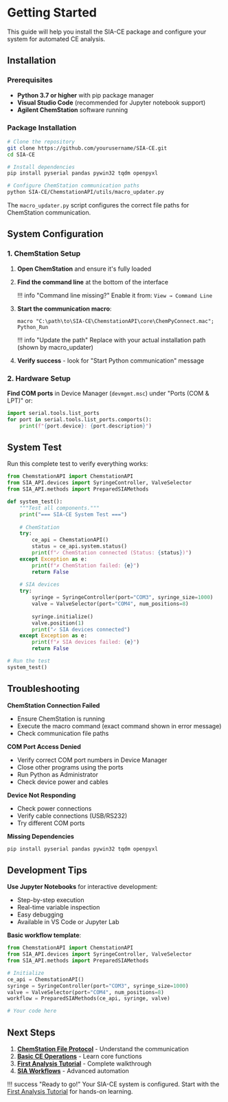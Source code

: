 # Getting Started

This guide will help you install the SIA-CE package and configure your system for automated CE analysis.

## Installation

### Prerequisites

- **Python 3.7 or higher** with pip package manager
- **Visual Studio Code** (recommended for Jupyter notebook support)
- **Agilent ChemStation** software running

### Package Installation

```bash
# Clone the repository
git clone https://github.com/yourusername/SIA-CE.git
cd SIA-CE

# Install dependencies
pip install pyserial pandas pywin32 tqdm openpyxl

# Configure ChemStation communication paths
python SIA-CE/ChemstationAPI/utils/macro_updater.py
```

The `macro_updater.py` script configures the correct file paths for ChemStation communication.

## System Configuration

### 1. ChemStation Setup

1. **Open ChemStation** and ensure it's fully loaded

2. **Find the command line** at the bottom of the interface
   
   !!! info "Command line missing?"
       Enable it from: `View → Command Line`

4. **Start the communication macro**:
   ```
   macro "C:\path\to\SIA-CE\ChemstationAPI\core\ChemPyConnect.mac"; Python_Run
   ```
   
   !!! info "Update the path"
       Replace with your actual installation path (shown by macro_updater)

5. **Verify success** - look for "Start Python communication" message

### 2. Hardware Setup

**Find COM ports** in Device Manager (`devmgmt.msc`) under "Ports (COM & LPT)" or:

```python
import serial.tools.list_ports
for port in serial.tools.list_ports.comports():
    print(f"{port.device}: {port.description}")
```

## System Test

Run this complete test to verify everything works:

```python
from ChemstationAPI import ChemstationAPI
from SIA_API.devices import SyringeController, ValveSelector
from SIA_API.methods import PreparedSIAMethods

def system_test():
    """Test all components."""
    print("=== SIA-CE System Test ===")
    
    # ChemStation
    try:
        ce_api = ChemstationAPI()
        status = ce_api.system.status()
        print(f"✓ ChemStation connected (Status: {status})")
    except Exception as e:
        print(f"✗ ChemStation failed: {e}")
        return False
    
    # SIA devices
    try:
        syringe = SyringeController(port="COM3", syringe_size=1000)
        valve = ValveSelector(port="COM4", num_positions=8)
        
        syringe.initialize()
        valve.position(1)
        print("✓ SIA devices connected")
    except Exception as e:
        print(f"✗ SIA devices failed: {e}")
        return False

# Run the test
system_test()
```

## Troubleshooting

**ChemStation Connection Failed**
- Ensure ChemStation is running
- Execute the macro command (exact command shown in error message)
- Check communication file paths

**COM Port Access Denied**
- Verify correct COM port numbers in Device Manager
- Close other programs using the ports
- Run Python as Administrator
- Check device power and cables

**Device Not Responding**
- Check power connections
- Verify cable connections (USB/RS232)
- Try different COM ports

**Missing Dependencies**
```bash
pip install pyserial pandas pywin32 tqdm openpyxl
```

## Development Tips

**Use Jupyter Notebooks** for interactive development:
- Step-by-step execution
- Real-time variable inspection  
- Easy debugging
- Available in VS Code or Jupyter Lab

**Basic workflow template**:
```python
from ChemstationAPI import ChemstationAPI
from SIA_API.devices import SyringeController, ValveSelector
from SIA_API.methods import PreparedSIAMethods

# Initialize
ce_api = ChemstationAPI()
syringe = SyringeController(port="COM3", syringe_size=1000)  
valve = ValveSelector(port="COM4", num_positions=8)
workflow = PreparedSIAMethods(ce_api, syringe, valve)

# Your code here
```

## Next Steps

1. **[ChemStation File Protocol](chemstation-api/file-protocol.md)** - Understand the communication
2. **[Basic CE Operations](chemstation-api/basic-operations.md)** - Learn core functions
3. **[First Analysis Tutorial](tutorials/first-analysis.md)** - Complete walkthrough
4. **[SIA Workflows](sia-api/workflows.md)** - Advanced automation

!!! success "Ready to go!"
    Your SIA-CE system is configured. Start with the [First Analysis Tutorial](tutorials/first-analysis.md) for hands-on learning.
